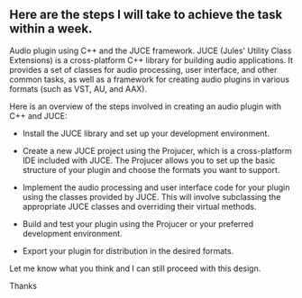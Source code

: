 ## Here are the steps I will take to achieve the task within a week.

Audio plugin using C++ and the JUCE framework. JUCE (Jules' Utility Class Extensions) is a cross-platform C++ library for building audio applications. It provides a set of classes for audio processing, user interface, and other common tasks, as well as a framework for creating audio plugins in various formats (such as VST, AU, and AAX).

Here is an overview of the steps involved in creating an audio plugin with C++ and JUCE:

- Install the JUCE library and set up your development environment.

- Create a new JUCE project using the Projucer, which is a cross-platform IDE included with JUCE. The Projucer allows you to set up the basic structure of your plugin and choose the formats you want to support.

- Implement the audio processing and user interface code for your plugin using the classes provided by JUCE. This will involve subclassing the appropriate JUCE classes and overriding their virtual methods.

- Build and test your plugin using the Projucer or your preferred development environment.

- Export your plugin for distribution in the desired formats.

Let me know what you think and I can still proceed with this design.

Thanks
